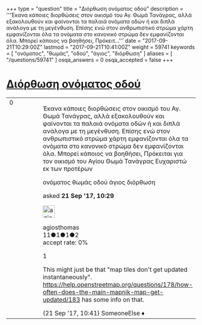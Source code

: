 +++
type = "question"
title = "Διόρθωση ονόματος οδού"
description = '''Έκανα κάποιες διορθώσεις στον οικισμό του Αγ. Θωμά Τανάγρας, αλλά εξακολουθούν και φαίνονται τα παλαιά ονόματα οδών ή και διπλά ανάλογα με τη μεγένθυση. Επίσης ενώ στον ανθρωπιστικό στρώμα χάρτη εμφανίζονται όλα τα ονόματα στο κανονικό στρώμα δεν εμφανίζονται όλα. Μπορεί κάποιος να βοηθήσει, Πρόκειτ...'''
date = "2017-09-21T10:29:00Z"
lastmod = "2017-09-21T10:41:00Z"
weight = 59741
keywords = [ "ονόματος", "θωμάς", "οδού", "άγιος", "διόρθωση" ]
aliases = [ "/questions/59741" ]
osqa_answers = 0
osqa_accepted = false
+++

<div class="headNormal">

# [Διόρθωση ονόματος οδού](/questions/59741/)

</div>

<div id="main-body">

<div id="askform">

<table id="question-table" style="width:100%;">
<colgroup>
<col style="width: 50%" />
<col style="width: 50%" />
</colgroup>
<tbody>
<tr>
<td style="width: 30px; vertical-align: top"><div class="vote-buttons">
<span id="post-59741-upvote" class="ajax-command post-vote up" rel="nofollow" title="I like this post (click again to cancel)"> </span>
<div id="post-59741-score" class="post-score" title="current number of votes">
0
</div>
<span id="post-59741-downvote" class="ajax-command post-vote down" rel="nofollow" title="I dont like this post (click again to cancel)"> </span> <span id="favorite-mark" class="ajax-command favorite-mark" rel="nofollow" title="mark/unmark this question as favorite (click again to cancel)"> </span>
<div id="favorite-count" class="favorite-count">
&#10;</div>
</div></td>
<td><div id="item-right">
<div class="question-body">
<p>Έκανα κάποιες διορθώσεις στον οικισμό του Αγ. Θωμά Τανάγρας, αλλά εξακολουθούν και φαίνονται τα παλαιά ονόματα οδών ή και διπλά ανάλογα με τη μεγένθυση. Επίσης ενώ στον ανθρωπιστικό στρώμα χάρτη εμφανίζονται όλα τα ονόματα στο κανονικό στρώμα δεν εμφανίζονται όλα. Μπορεί κάποιος να βοηθήσει, Πρόκειται για τον οικισμό του Αγίου Θωμά Τανάγρας Ευχαριστώ εκ των προτέρων</p>
</div>
<div id="question-tags" class="tags-container tags">
<span class="post-tag tag-link-ονόματος" rel="tag" title="see questions tagged &#39;ονόματος&#39;">ονόματος</span> <span class="post-tag tag-link-θωμάς" rel="tag" title="see questions tagged &#39;θωμάς&#39;">θωμάς</span> <span class="post-tag tag-link-οδού" rel="tag" title="see questions tagged &#39;οδού&#39;">οδού</span> <span class="post-tag tag-link-άγιος" rel="tag" title="see questions tagged &#39;άγιος&#39;">άγιος</span> <span class="post-tag tag-link-διόρθωση" rel="tag" title="see questions tagged &#39;διόρθωση&#39;">διόρθωση</span>
</div>
<div id="question-controls" class="post-controls">
&#10;</div>
<div class="post-update-info-container">
<div class="post-update-info post-update-info-user">
<p>asked <strong>21 Sep '17, 10:29</strong></p>
<img src="https://secure.gravatar.com/avatar/a523af89f4943ee73b1e9ae158cab592?s=32&amp;d=identicon&amp;r=g" class="gravatar" width="32" height="32" alt="agiosthomas&#39;s gravatar image" />
<p><span>agiosthomas</span><br />
<span class="score" title="11 reputation points">11</span><span title="1 badges"><span class="badge1">●</span><span class="badgecount">1</span></span><span title="1 badges"><span class="silver">●</span><span class="badgecount">1</span></span><span title="2 badges"><span class="bronze">●</span><span class="badgecount">2</span></span><br />
<span class="accept_rate" title="Rate of the user&#39;s accepted answers">accept rate:</span> <span title="agiosthomas has no accepted answers">0%</span></p>
</div>
</div>
<div id="comments-container-59741" class="comments-container">
<span id="59742"></span>
<div id="comment-59742" class="comment">
<div id="post-59742-score" class="comment-score">
1
</div>
<div class="comment-text">
<p>This might just be that "map tiles don't get updated instantaneously". <a href="/questions/178/how-often-does-the-main-mapnik-map-get-updated/183">https://help.openstreetmap.org/questions/178/how-often-does-the-main-mapnik-map-get-updated/183</a> has some info on that.</p>
</div>
<div id="comment-59742-info" class="comment-info">
<span class="comment-age">(21 Sep '17, 10:41)</span> <span class="comment-user userinfo">SomeoneElse ♦</span>
</div>
</div>
</div>
<div id="comment-tools-59741" class="comment-tools">
&#10;</div>
<div class="clear">
&#10;</div>
<div id="comment-59741-form-container" class="comment-form-container">
&#10;</div>
<div class="clear">
&#10;</div>
</div></td>
</tr>
</tbody>
</table>

</div>

</div>

